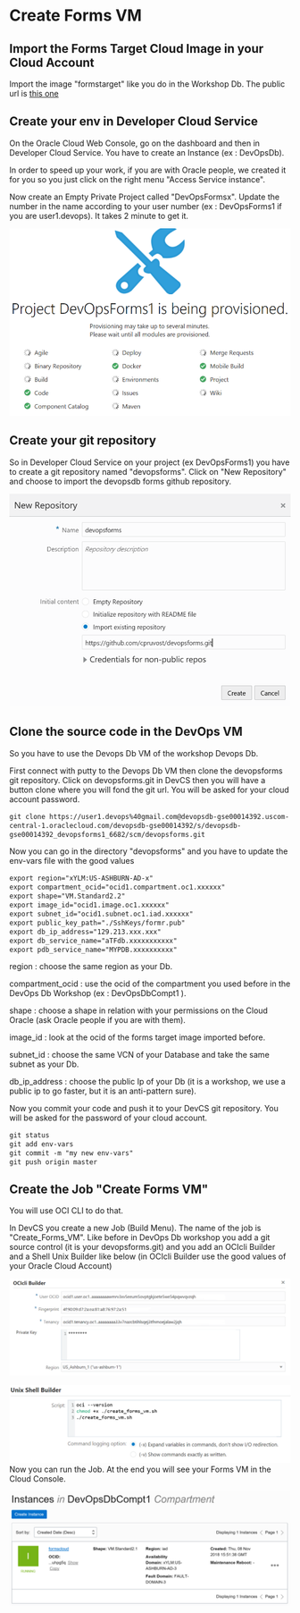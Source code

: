 # Create Forms VM

## Import the Forms Target Cloud Image in your Cloud Account

Import the image "formstarget" like you do in the Workshop Db. The public url is [this one](https://objectstorage.us-ashburn-1.oraclecloud.com/p/xhOkLfLCuzzN9zKDqdJ61Mn9MBavdagEzlIV3znA8dE/n/gse00014557/b/LASC_FORMS/o/LASC_Cloudform)


## Create your env in Developer Cloud Service

On the Oracle Cloud Web Console, go on the dashboard and then in Developer Cloud Service. You have to create an Instance (ex : DevOpsDb). 

In order to speed up your work, if you are with Oracle people, we created it for you so you just click on the right menu "Access Service instance".

Now create an Empty Private Project called "DevOpsFormsx". Update the number in the name according to your user number (ex : DevOpsForms1 if you are user1.devops). It takes 2 minute to get  it.

![Create Empty Project](images/Create_DevCs_Project.png)

## Create your git repository

So in Developer Cloud Service on your  project (ex DevOpsForms1) you have to create a git repository named "devopsforms". Click on "New Repository" and choose to import the devopsdb forms github repository.

![Create Empty Project](images/Create_DevCs_Git_Repo.png) 

## Clone the source code in the DevOps VM

So you have to use the Devops Db VM of the workshop Devops Db. 

First connect with putty to the Devops Db VM then clone the devopsforms git repository. Click on devopsforms.git in DevCS then you will have a button clone where you will fond the git url. You will be asked for your cloud account password.

```shell
git clone https://user1.devops%40gmail.com@devopsdb-gse00014392.uscom-central-1.oraclecloud.com/devopsdb-gse00014392/s/devopsdb-gse00014392_devopsforms1_6682/scm/devopsforms.git
```

 Now you can go in the directory "devopsforms" and you have to update the env-vars file with the good values

```shell
export region="xYLM:US-ASHBURN-AD-x"
export compartment_ocid="ocid1.compartment.oc1.xxxxxx"
export shape="VM.Standard2.2"
export image_id="ocid1.image.oc1.xxxxxx"
export subnet_id="ocid1.subnet.oc1.iad.xxxxxx"
export public_key_path="./SshKeys/formr.pub"
export db_ip_address="129.213.xxx.xxx"
export db_service_name="aTFdb.xxxxxxxxxxx"
export pdb_service_name="MYPDB.xxxxxxxxxx"
```

region : choose the same region as your Db.

compartment_ocid : use the ocid of the compartment you used before in the DevOps Db Workshop (ex : DevOpsDbCompt1 ).

shape : choose a shape in relation with your permissions on the Cloud Oracle (ask Oracle people if you are with them).

image_id : look at the ocid of the forms target image imported before.

subnet_id : choose the same VCN of your Database and take the same subnet as your Db.

db_ip_address : choose the public Ip of your Db (it is a workshop, we use a public ip to go faster, but it is an anti-pattern sure).

Now you commit your code and push it to your DevCS git repository. You will be asked for the password of your cloud account.

```shell
git status
git add env-vars
git commit -m "my new env-vars"
git push origin master
```
## Create the Job "Create Forms VM"

You will use OCI CLI to do that.

In DevCS you create a new Job (Build Menu). The name of the job is "Create_Forms_VM".  Like before in DevOps Db workshop you add a git source control (it is your devopsforms.git) and you add an OCIcli Builder and a Shell Unix Builder like below (in OCIcli Builder use the good values of your Oracle Cloud Account)

![OCIcli Builder](images/OCI_CLI_Builder.png)

![Unix Shell Builder](images/Create_Forms_Unix_Builder.png)Now you can run the Job. At the end you will see your Forms VM in the Cloud Console.

![Forms VM](images/Forms_VM.png)